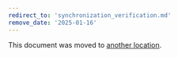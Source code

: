 ```yaml
---
redirect_to: 'synchronization_verification.md'
remove_date: '2025-01-16'
---
```


<!-- markdownlint-disable -->
<!-- vale off -->

This document was moved to [another location](synchronization_verification.md).

<!-- This redirect file can be deleted after <2025-01-16>. -->
<!-- Redirects that point to other docs in the same project expire in three months. -->
<!-- Redirects that point to docs in a different project or site (for example, link is not relative and starts with `https:`) expire in one year. -->
<!-- Before deletion, see: https://docs.gitlab.com/ee/development/documentation/redirects.html -->
